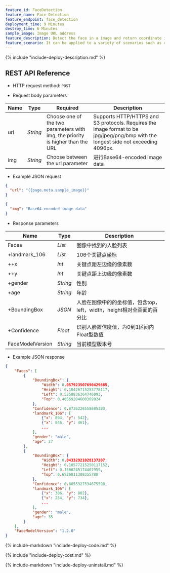 ```yaml
---
feature_id: FaceDetection
feature_name: Face Detection
feature_endpoint: face_detection
deployment_time: 9 Minutes
destroy_time: 6 Minutes
sample_image: Image URL address
feature_description: Detect the face in a image and return coordinate information of the face.
feature_scenario: It can be applied to a variety of scenarios such as camera monitoring, face feature analysis, and interactive marketing.
---
```


{%
  include "include-deploy-description.md"
%}
## REST API Reference

- HTTP request method: `POST`

- Request body parameters

| **Name**  | **Type**  | **Required** |  **Description**  |
|----------|-----------|------------|------------|
| url | *String* |Choose one of the two parameters with img, the priority is higher than the URL|Supports HTTP/HTTPS and S3 protocols. Requires the image format to be jpg/jpeg/png/bmp with the longest side not exceeding 4096px.|
| img | *String* |Choose between the url parameter|进行Base64-encoded image data|

- Example JSON request

``` json
{
  "url": "{{page.meta.sample_image}}"
}
```

``` json
{
  "img": "Base64-encoded image data"
}
```

- Response parameters

| **Name** | **Type** | **Description**  |
|----------|-----------|------------|
|Faces    |*List*   |图像中找到的人脸列表|
|+landmark_106    |*List*   |106个关键点坐标|
|++x    |*Int*   |关键点距左边缘的像素数|
|++y    |*Int*   |关键点距上边缘的像素数|
|+gender    |*String*   |性别|
|+age    |*String*   |年龄|
|+BoundingBox |*JSON*     |人脸在图像中的的坐标值，包含top，left，width，height相对全画面的百分比|
|+Confidence    |*Float*   |识别人脸置信度值，为0到1区间内Float型数值|
|FaceModelVersion    |*String*   |当前模型版本号|

- Example JSON response

``` json
{
    "Faces": [
        {
            "BoundingBox": {
                "Width": 0.057923507690429685, 
                "Height": 0.10426715253778117, 
                "Left": 0.5258836364746093, 
                "Top": 0.40569204600369024
            }, 
            "Confidence": 0.8736226558685303, 
            "landmark_106": [
                {"x": 894, "y": 542}, 
                {"x": 846, "y": 461}, 
                ...
            ], 
            "gender": "male", 
            "age": 27
        }, 
        {
            "BoundingBox": {
                "Width": 0.04332921028137207, 
                "Height": 0.10577215250117152, 
                "Left": 0.1566245174407959, 
                "Top": 0.6526811308355788
            }, 
            "Confidence": 0.8055327534675598, 
            "landmark_106": [
                {"x": 306, "y": 802}, 
                {"x": 254, "y": 734}, 
                ...
            ], 
            "gender": "male", 
            "age": 35
        }
    ], 
    "FaceModelVersion": "1.2.0"
}
```

{%
  include-markdown "include-deploy-code.md"
%}

{%
  include "include-deploy-cost.md"
%}

{%
  include-markdown "include-deploy-uninstall.md"
%}